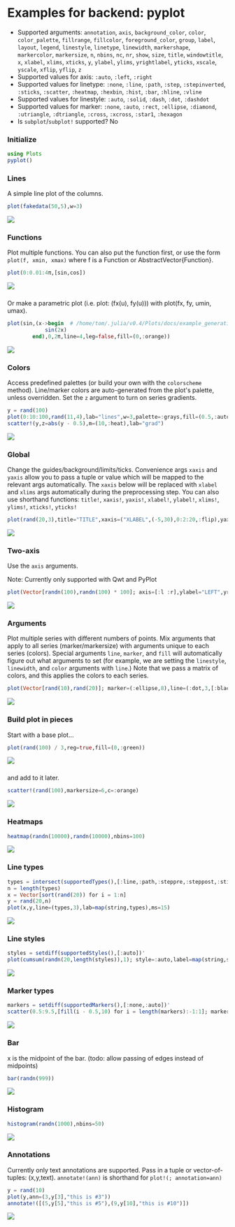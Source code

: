 # Examples for backend: pyplot

- Supported arguments: `annotation`, `axis`, `background_color`, `color`, `color_palette`, `fillrange`, `fillcolor`, `foreground_color`, `group`, `label`, `layout`, `legend`, `linestyle`, `linetype`, `linewidth`, `markershape`, `markercolor`, `markersize`, `n`, `nbins`, `nc`, `nr`, `show`, `size`, `title`, `windowtitle`, `x`, `xlabel`, `xlims`, `xticks`, `y`, `ylabel`, `ylims`, `yrightlabel`, `yticks`, `xscale`, `yscale`, `xflip`, `yflip`, `z`
- Supported values for axis: `:auto`, `:left`, `:right`
- Supported values for linetype: `:none`, `:line`, `:path`, `:step`, `:stepinverted`, `:sticks`, `:scatter`, `:heatmap`, `:hexbin`, `:hist`, `:bar`, `:hline`, `:vline`
- Supported values for linestyle: `:auto`, `:solid`, `:dash`, `:dot`, `:dashdot`
- Supported values for marker: `:none`, `:auto`, `:rect`, `:ellipse`, `:diamond`, `:utriangle`, `:dtriangle`, `:cross`, `:xcross`, `:star1`, `:hexagon`
- Is `subplot`/`subplot!` supported? No

### Initialize

```julia
using Plots
pyplot()
```

### Lines

A simple line plot of the columns.

```julia
plot(fakedata(50,5),w=3)
```

![](../img/pyplot/pyplot_example_1.png)

### Functions

Plot multiple functions.  You can also put the function first, or use the form `plot(f, xmin, xmax)` where f is a Function or AbstractVector{Function}.

```julia
plot(0:0.01:4π,[sin,cos])
```

![](../img/pyplot/pyplot_example_2.png)

### 

Or make a parametric plot (i.e. plot: (fx(u), fy(u))) with plot(fx, fy, umin, umax).

```julia
plot(sin,(x->begin  # /home/tom/.julia/v0.4/Plots/docs/example_generation.jl, line 40:
            sin(2x)
        end),0,2π,line=4,leg=false,fill=(0,:orange))
```

![](../img/pyplot/pyplot_example_3.png)

### Colors

Access predefined palettes (or build your own with the `colorscheme` method).  Line/marker colors are auto-generated from the plot's palette, unless overridden.  Set the `z` argument to turn on series gradients.

```julia
y = rand(100)
plot(0:10:100,rand(11,4),lab="lines",w=3,palette=:grays,fill=(0.5,:auto))
scatter!(y,z=abs(y - 0.5),m=(10,:heat),lab="grad")
```

![](../img/pyplot/pyplot_example_4.png)

### Global

Change the guides/background/limits/ticks.  Convenience args `xaxis` and `yaxis` allow you to pass a tuple or value which will be mapped to the relevant args automatically.  The `xaxis` below will be replaced with `xlabel` and `xlims` args automatically during the preprocessing step. You can also use shorthand functions: `title!`, `xaxis!`, `yaxis!`, `xlabel!`, `ylabel!`, `xlims!`, `ylims!`, `xticks!`, `yticks!`

```julia
plot(rand(20,3),title="TITLE",xaxis=("XLABEL",(-5,30),0:2:20,:flip),yaxis=("YLABEL",:log10),background_color=RGB(0.2,0.2,0.2),leg=false)
```

![](../img/pyplot/pyplot_example_5.png)

### Two-axis

Use the `axis` arguments.

Note: Currently only supported with Qwt and PyPlot

```julia
plot(Vector[randn(100),randn(100) * 100]; axis=[:l :r],ylabel="LEFT",yrightlabel="RIGHT")
```

![](../img/pyplot/pyplot_example_6.png)

### Arguments

Plot multiple series with different numbers of points.  Mix arguments that apply to all series (marker/markersize) with arguments unique to each series (colors).  Special arguments `line`, `marker`, and `fill` will automatically figure out what arguments to set (for example, we are setting the `linestyle`, `linewidth`, and `color` arguments with `line`.)  Note that we pass a matrix of colors, and this applies the colors to each series.

```julia
plot(Vector[rand(10),rand(20)]; marker=(:ellipse,8),line=(:dot,3,[:black :orange]))
```

![](../img/pyplot/pyplot_example_7.png)

### Build plot in pieces

Start with a base plot...

```julia
plot(rand(100) / 3,reg=true,fill=(0,:green))
```

![](../img/pyplot/pyplot_example_8.png)

### 

and add to it later.

```julia
scatter!(rand(100),markersize=6,c=:orange)
```

![](../img/pyplot/pyplot_example_9.png)

### Heatmaps



```julia
heatmap(randn(10000),randn(10000),nbins=100)
```

![](../img/pyplot/pyplot_example_10.png)

### Line types



```julia
types = intersect(supportedTypes(),[:line,:path,:steppre,:steppost,:sticks,:scatter])'
n = length(types)
x = Vector[sort(rand(20)) for i = 1:n]
y = rand(20,n)
plot(x,y,line=(types,3),lab=map(string,types),ms=15)
```

![](../img/pyplot/pyplot_example_11.png)

### Line styles



```julia
styles = setdiff(supportedStyles(),[:auto])'
plot(cumsum(randn(20,length(styles)),1); style=:auto,label=map(string,styles),w=5)
```

![](../img/pyplot/pyplot_example_12.png)

### Marker types



```julia
markers = setdiff(supportedMarkers(),[:none,:auto])'
scatter(0.5:9.5,[fill(i - 0.5,10) for i = length(markers):-1:1]; marker=:auto,label=map(string,markers),ms=12)
```

![](../img/pyplot/pyplot_example_13.png)

### Bar

x is the midpoint of the bar. (todo: allow passing of edges instead of midpoints)

```julia
bar(randn(999))
```

![](../img/pyplot/pyplot_example_14.png)

### Histogram



```julia
histogram(randn(1000),nbins=50)
```

![](../img/pyplot/pyplot_example_15.png)

### Annotations

Currently only text annotations are supported.  Pass in a tuple or vector-of-tuples: (x,y,text).  `annotate!(ann)` is shorthand for `plot!(; annotation=ann)`

```julia
y = rand(10)
plot(y,ann=(3,y[3],"this is #3"))
annotate!([(5,y[5],"this is #5"),(9,y[10],"this is #10")])
```

![](../img/pyplot/pyplot_example_20.png)

